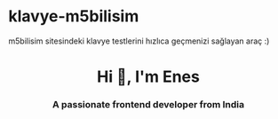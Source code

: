 # klavye-m5bilisim
m5bilisim sitesindeki klavye testlerini hızlıca geçmenizi sağlayan araç :)
<h1 align="center">Hi 👋, I'm Enes</h1>
<h3 align="center">A passionate frontend developer from India</h3>

